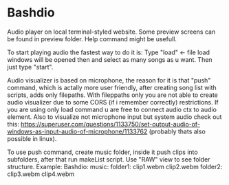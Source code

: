 # Bashdio
Audio player on local terminal-styled website.
Some preview screens can be found in preview folder.
Help command might be usefull.

To start playing audio the fastest way to do it is:
Type "load" <- file load windows will be opened then and select as many songs as u want.
Then just type "start".

Audio visualizer is based on microphone, the reason for it is that "push" command, which is actally more user friendly, after creating song list with scripts, adds only filepaths.
With fileppaths only you are not able to create audio visualizer due to some CORS (if i remember correctly) restrictions. 
If you are using only load command u are free to connect audio ctx to audio element.
Also to visualize not microphone input but system audio check out this: 
https://superuser.com/questions/1133750/set-output-audio-of-windows-as-input-audio-of-microphone/1133762
(probably thats also possible in linux).


To use push command, create music folder, inside it push clips into subfolders, after that run makeList script.
Use "RAW" view to see folder structure.
Example:
Bashdio:
  music:
    folder1:
      clip1.webm
      clip2.webm
    folder2:
      clip3.webm
      clip4.webm
      
